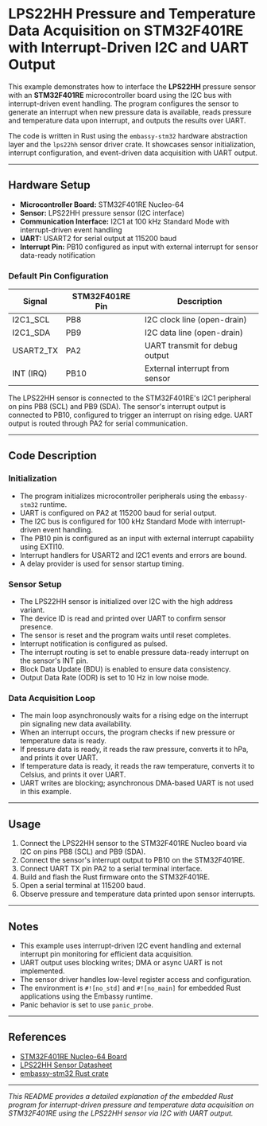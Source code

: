 # LPS22HH Pressure and Temperature Data Acquisition on STM32F401RE with Interrupt-Driven I2C and UART Output

This example demonstrates how to interface the **LPS22HH** pressure sensor with an **STM32F401RE** microcontroller board using the I2C bus with interrupt-driven event handling. The program configures the sensor to generate an interrupt when new pressure data is available, reads pressure and temperature data upon interrupt, and outputs the results over UART.

The code is written in Rust using the `embassy-stm32` hardware abstraction layer and the `lps22hh` sensor driver crate. It showcases sensor initialization, interrupt configuration, and event-driven data acquisition with UART output.

---

## Hardware Setup

- **Microcontroller Board:** STM32F401RE Nucleo-64
- **Sensor:** LPS22HH pressure sensor (I2C interface)
- **Communication Interface:** I2C1 at 100 kHz Standard Mode with interrupt-driven event handling
- **UART:** USART2 for serial output at 115200 baud
- **Interrupt Pin:** PB10 configured as input with external interrupt for sensor data-ready notification

### Default Pin Configuration

| Signal       | STM32F401RE Pin | Description                  |
|--------------|-----------------|------------------------------|
| I2C1_SCL     | PB8             | I2C clock line (open-drain)  |
| I2C1_SDA     | PB9             | I2C data line (open-drain)   |
| USART2_TX    | PA2             | UART transmit for debug output|
| INT (IRQ)    | PB10            | External interrupt from sensor|

The LPS22HH sensor is connected to the STM32F401RE's I2C1 peripheral on pins PB8 (SCL) and PB9 (SDA). The sensor's interrupt output is connected to PB10, configured to trigger an interrupt on rising edge. UART output is routed through PA2 for serial communication.

---

## Code Description

### Initialization

- The program initializes microcontroller peripherals using the `embassy-stm32` runtime.
- UART is configured on PA2 at 115200 baud for serial output.
- The I2C bus is configured for 100 kHz Standard Mode with interrupt-driven event handling.
- The PB10 pin is configured as an input with external interrupt capability using EXTI10.
- Interrupt handlers for USART2 and I2C1 events and errors are bound.
- A delay provider is used for sensor startup timing.

### Sensor Setup

- The LPS22HH sensor is initialized over I2C with the high address variant.
- The device ID is read and printed over UART to confirm sensor presence.
- The sensor is reset and the program waits until reset completes.
- Interrupt notification is configured as pulsed.
- The interrupt routing is set to enable pressure data-ready interrupt on the sensor's INT pin.
- Block Data Update (BDU) is enabled to ensure data consistency.
- Output Data Rate (ODR) is set to 10 Hz in low noise mode.

### Data Acquisition Loop

- The main loop asynchronously waits for a rising edge on the interrupt pin signaling new data availability.
- When an interrupt occurs, the program checks if new pressure or temperature data is ready.
- If pressure data is ready, it reads the raw pressure, converts it to hPa, and prints it over UART.
- If temperature data is ready, it reads the raw temperature, converts it to Celsius, and prints it over UART.
- UART writes are blocking; asynchronous DMA-based UART is not used in this example.

---

## Usage

1. Connect the LPS22HH sensor to the STM32F401RE Nucleo board via I2C on pins PB8 (SCL) and PB9 (SDA).
2. Connect the sensor's interrupt output to PB10 on the STM32F401RE.
3. Connect UART TX pin PA2 to a serial terminal interface.
4. Build and flash the Rust firmware onto the STM32F401RE.
5. Open a serial terminal at 115200 baud.
6. Observe pressure and temperature data printed upon sensor interrupts.

---

## Notes

- This example uses interrupt-driven I2C event handling and external interrupt pin monitoring for efficient data acquisition.
- UART output uses blocking writes; DMA or async UART is not implemented.
- The sensor driver handles low-level register access and configuration.
- The environment is `#![no_std]` and `#![no_main]` for embedded Rust applications using the Embassy runtime.
- Panic behavior is set to use `panic_probe`.

---

## References

- [STM32F401RE Nucleo-64 Board](https://www.st.com/en/evaluation-tools/nucleo-f401re.html)
- [LPS22HH Sensor Datasheet](https://www.st.com/resource/en/datasheet/lps22hh.pdf)
- [embassy-stm32 Rust crate](https://docs.rs/embassy-stm32)

---

*This README provides a detailed explanation of the embedded Rust program for interrupt-driven pressure and temperature data acquisition on STM32F401RE using the LPS22HH sensor via I2C with UART output.*